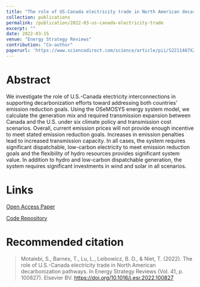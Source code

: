 ```yaml
---
title: "The role of US-Canada electricity trade in North American decarbonization pathways"
collection: publications
permalink: /publication/2022-03-us-canada-electricity-trade
excerpt: ""
date: 2022-03-15
venue: "Energy Strategy Reviews"
contribution: "Co-author"
paperurl: 'https://www.sciencedirect.com/science/article/pii/S2211467X2200027X'
---
```


# Abstract

We investigate the role of U.S.-Canada electricity interconnections in supporting 
decarbonization efforts toward addressing both countries’ emission reduction goals. Using 
the OSeMOSYS energy system model, we calculate the generation mix and required transmission 
expansion between Canada and the U.S. under six climate policy and transmission cost 
scenarios. Overall, current emission prices will not provide enough incentive to meet 
stated emission reduction goals. Increases in emission penalties lead to increased 
transmission capacity. In all cases, the system requires significant dispatchable, 
low-carbon electricity to meet emission reduction goals and the flexibility of hydro 
resources provides significant system value. In addition to hydro and low-carbon 
dispatchable generation, the system requires significant investments in wind and solar 
in all scenarios.

# Links

[Open Access Paper](https://www.sciencedirect.com/science/article/pii/S2211467X2200027X)

[Code Repository](https://github.com/DeltaE/Canada-U.S.-ElecTrade)

# Recommended citation 

> Motalebi, S., Barnes, T., Lu, L., Leibowicz, B. D., & Niet, T. (2022). The role of U.S.-Canada electricity trade in North American decarbonization pathways. In Energy Strategy Reviews (Vol. 41, p. 100827). Elsevier BV. https://doi.org/10.1016/j.esr.2022.100827 